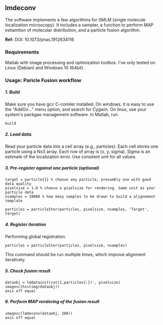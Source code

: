 ## lmdeconv
The software implements a few algorithms for SMLM (single molecule localization microscopy). 
It includes a sampler, a function to perform MAP estiamtion of molecular distribution, and a particle fusion algorithm.

**Ref:** DOI: 10.1073/pnas.1912634116

### Requirements
Matlab with image processing and optimization toolbox. I've only tested on Linux (Debian) and Windows 10 (64bit).

### Usage: Paricle Fusion workflow

##### 1. Build
Make sure you have gcc C-comiler installed. On windows, it is easy to use the "AddOn..." menu option, and search for Cygwin. On linux, use your system's packgae management software. 
In Matlab, run
```
build
```
##### 2. Load data. 
Read your particle data into a cell array (e.g., particles). Each cell stores one particle using a Nx3 array. Each row of array is (x, y, sigma). Sigma is an estimate of the localization error. Use consitent unit for all values. 

##### 3. Pre-register against one particle (optional)
```
target = particle{1} % choose any particle, presumbly one with good data quality 
pixelsize = 1.0 % choose a pixelsize for rendering. Same unit as your particle data
nsamples = 20000 % how many samples to be drawn to build a alignement template

particles = particleIter(particles, pixelsize, nsamples, 'Target', target)
```

##### 4. Register iteration
Performing global registration.
```
particles = particleIter(particles, pixelsize, nsamples)
```
This command should be run multiple times, which improve alignment iteratively.

##### 5. Check fusion result
```
dataobj = lmdatainit(cat(1,particles{:})', pixelsize)
imagesc(histimg(dataobj))
axis off equal
```

##### 6. Perform MAP rendering of the fusion result
```
imagesc(lmdeconv(dataobj, 200))
axis off equal
```
